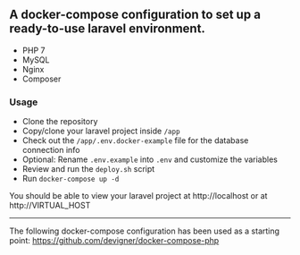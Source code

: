 ## A docker-compose configuration to set up a ready-to-use laravel environment.
- PHP 7
- MySQL
- Nginx
- Composer

### Usage
- Clone the repository
- Copy/clone your laravel project inside `/app`
- Check out the `/app/.env.docker-example` file for the database connection info
- Optional: Rename `.env.example` into `.env` and customize the variables
- Review and run the `deploy.sh` script
- Run `docker-compose up -d`

You should be able to view your laravel project at http://localhost or at http://VIRTUAL_HOST

---

The following docker-compose configuration has been used as a starting point:
<https://github.com/devigner/docker-compose-php>
